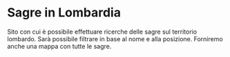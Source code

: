 <h1>Sagre in Lombardia</h1>

Sito con cui è possibile effettuare ricerche delle sagre sul territorio lombardo. Sarà possibile filtrare in base al nome e alla posizione. Forniremo anche una mappa con tutte le sagre.
